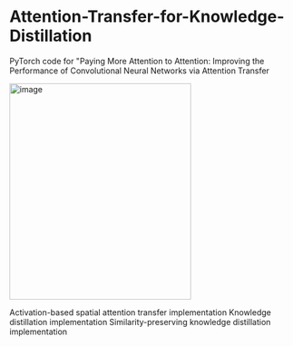 # Attention-Transfer-for-Knowledge-Distillation

PyTorch code for "Paying More Attention to Attention: Improving the Performance of Convolutional Neural Networks via Attention Transfer

<img width="320" height="382" alt="image" src="https://github.com/user-attachments/assets/94b7b3fc-f1ac-4e5e-9160-c2510ef6321b" />






Activation-based spatial attention transfer implementation
Knowledge distillation implementation
Similarity-preserving knowledge distillation implementation

